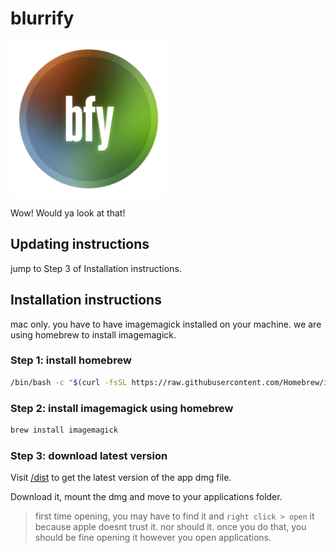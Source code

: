 # blurrify

<img src="build/blurrify-icon.png" height="250" width="250" alt="Blurrify logo" />

Wow! Would ya look at that!

## Updating instructions

jump to Step 3 of Installation instructions.

## Installation instructions

mac only. you have to have imagemagick installed on your machine. we are using homebrew to install imagemagick.

### Step 1: install homebrew

```sh
/bin/bash -c "$(curl -fsSL https://raw.githubusercontent.com/Homebrew/install/master/install.sh)"
```

### Step 2: install imagemagick using homebrew

```sh
brew install imagemagick
```

### Step 3: download latest version

Visit [/dist](https://github.com/jake-tock/blurrify/tree/main/dist) to get the latest version of the app dmg file.

Download it, mount the dmg and move to your applications folder.

> first time opening, you may have to find it and `right click > open` it because apple doesnt trust it. nor should it. once you do that, you should be fine opening it however you open applications.